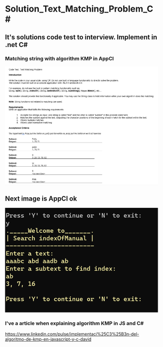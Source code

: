# Solution_Text_Matching_Problem_C#

## It's solutions code test to interview. Implement in .net C# 

### Matching string with algorithm KMP in AppCl

![Matching Strings KMP](/codeTest.png)

## Next image is AppCl ok

![Solution Matching Strings KMP](/codeTesUno.png)

### I've a article when explaining algorithm KMP in JS and C#

https://www.linkedin.com/pulse/implementaci%25C3%25B3n-del-algoritmo-de-kmp-en-javascript-y-c-david

